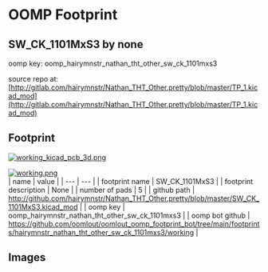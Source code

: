 # OOMP Footprint  
## SW_CK_1101MxS3  by none  
  
oomp key: oomp_hairymnstr_nathan_tht_other_sw_ck_1101mxs3  
  
source repo at: [http://gitlab.com/hairymnstr/Nathan_THT_Other.pretty/blob/master/TP_1.kicad_mod](http://gitlab.com/hairymnstr/Nathan_THT_Other.pretty/blob/master/TP_1.kicad_mod)  
## Footprint  
  
[![working_kicad_pcb_3d.png](working_kicad_pcb_3d_600.png)](working_kicad_pcb_3d.png)  
  
[![working.png](working_600.png)](working.png)  
| name | value | 
| --- | --- | 
| footprint name | SW_CK_1101MxS3 | 
| footprint description | None | 
| number of pads | 5 | 
| github path | http://github.com/hairymnstr/Nathan_THT_Other.pretty/blob/master/SW_CK_1101MxS3.kicad_mod | 
| oomp key | oomp_hairymnstr_nathan_tht_other_sw_ck_1101mxs3 | 
| oomp bot github | https://github.com/oomlout/oomlout_oomp_footprint_bot/tree/main/footprints/hairymnstr_nathan_tht_other_sw_ck_1101mxs3/working | 
## Images  

